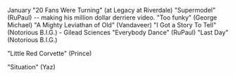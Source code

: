 January 
"20 Fans Were Turning" (at Legacy at Riverdale)
"Supermodel" (RuPaul) -- making his million dollar derriere video. 
"Too funky" (George Michael)
"A Mighty Leviathan of Old" (Vandaveer)
"I Got a Story To Tell" (Notorious B.I.G.) - Gilead Sciences 
"Everybody Dance" (RuPaul)
"Last Day" (Notorious B.I.G.)

"Little Red Corvette" (Prince)

"Situation" (Yaz)

